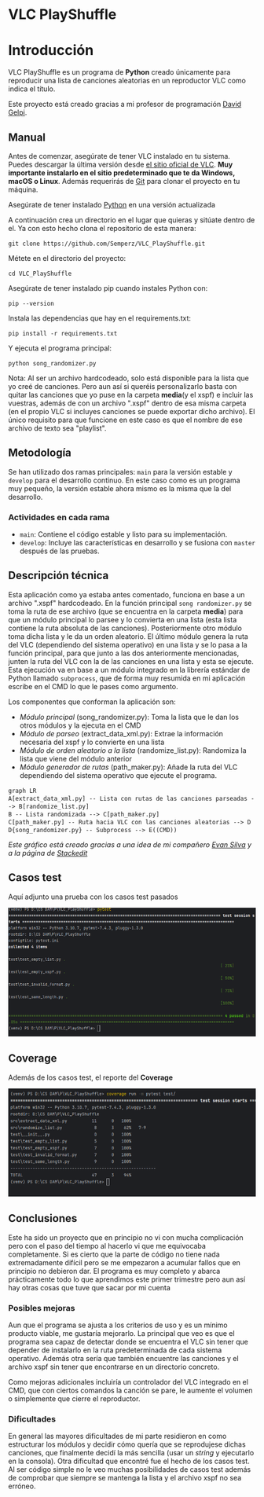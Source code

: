 # VLC PlayShuffle


# Introducción

VLC PlayShuffle es un programa de **Python** creado únicamente para reproducir una lista de canciones aleatorias en un reproductor VLC como indica el título. 

Este proyecto está creado gracias a mi profesor de programación [David Gelpi](https://github.com/dfleta).

## Manual

Antes de comenzar, asegúrate de tener VLC instalado en tu sistema. Puedes descargar la última versión desde [el sitio oficial de VLC](https://www.videolan.org/vlc/index.html). **Muy importante instalarlo en el sitio predeterminado que te da Windows, macOS o Linux**. Además requerirás de [Git](https://git-scm.com/downloads) para clonar el proyecto en tu máquina.

Asegúrate de tener instalado [Python](https://www.python.org/) en una versión actualizada

A continuación crea un directorio en el lugar que quieras y sitúate dentro de el. Ya con esto hecho clona el repositorio de esta manera:
```
git clone https://github.com/Semperz/VLC_PlayShuffle.git
```

Métete en el directorio del proyecto:
```
cd VLC_PlayShuffle
```

Asegúrate de tener instalado pip cuando instales Python con:
```
pip --version
```

Instala las dependencias que hay en el requirements.txt:
```
pip install -r requirements.txt
```

Y ejecuta el programa principal:
```
python song_randomizer.py
```

Nota:
Al ser un archivo hardcodeado, solo está disponible para la lista que yo creé de canciones. Pero aun así si queréis personalizarlo basta con quitar las canciones que yo puse en la carpeta **media**(y el xspf) e incluir las vuestras, además de con un archivo ".xspf" dentro de esa misma carpeta (en el propio VLC si incluyes canciones se puede exportar dicho archivo). El único requisito para que funcione en este caso es que el nombre de ese archivo de texto sea "playlist". 


## Metodología

Se han utilizado dos ramas principales: `main` para la versión estable y `develop` para el desarrollo continuo. En este caso como es un programa muy pequeño, la versión estable ahora mismo es la misma que la del desarrollo.

### Actividades en cada rama

-   `main`: Contiene el código estable y listo para su implementación.
-   `develop`: Incluye las características en desarrollo y se fusiona con `master` después de las pruebas.



## Descripción técnica

Esta aplicación como ya estaba antes comentado, funciona en base a un archivo ".xspf" hardcodeado. En la función principal `song randomizer.py` se toma la ruta de ese archivo (que se encuentra en la carpeta **media**) para que un módulo principal lo parsee y lo convierta en una lista (esta lista contiene la ruta absoluta de las canciones). Posteriormente otro módulo toma dicha lista y le da un orden aleatorio. El último módulo genera la ruta del VLC (dependiendo del sistema operativo) en una lista y se lo pasa a la función principal, para que junto a las dos anteriormente mencionadas, junten la ruta del VLC con la de las canciones en una lista y esta se ejecute. Esta ejecución va en base a un módulo integrado en la librería estándar de Python llamado `subprocess`, que de forma muy resumida en mi aplicación escribe en el CMD lo que le pases como argumento.


Los componentes que conforman la aplicación son:

- *Módulo principal* (song_randomizer.py): Toma la lista que le dan los otros módulos y la ejecuta en el CMD
- *Módulo de parseo* (extract_data_xml.py): Extrae la información necesaria del xspf y lo convierte en una lista
- *Módulo de orden aleatorio a la lista* (randomize_list.py): Randomiza la lista que viene del módulo anterior
- *Módulo generador de rutas* (path_maker.py): Añade la ruta del VLC dependiendo del sistema operativo que ejecute el programa.


```mermaid
graph LR
A[extract_data_xml.py] -- Lista con rutas de las canciones parseadas --> B[randomize_list.py] 
B -- Lista randomizada --> C[path_maker.py]
C[path_maker.py] -- Ruta hacia VLC con las canciones aleatorias --> D 
D{song_randomizer.py} -- Subprocess --> E((CMD))
```

*Este gráfico está creado gracias a una idea de mi compañero [Evan Silva](https://github.com/EvanSilva) y a la página de [Stackedit](https://stackedit.io/)*

## Casos test

Aquí adjunto una prueba con los casos test pasados 

![pytest](Images/pytest_foto.png)


## Coverage
 
 Además de los casos test, el reporte del **Coverage**

![coverage](Images/coverage_report_v2.png)


## Conclusiones

Este ha sido un proyecto que en principio no vi con mucha complicación pero con el paso del tiempo al hacerlo vi que me equivocaba completamente. Si es cierto que la parte de código no tiene nada extremadamente difícil pero se me empezaron a acumular fallos que en principio no debieron dar. El programa es muy completo y abarca prácticamente todo lo que aprendimos este primer trimestre pero aun así hay otras cosas que tuve que sacar por mi cuenta


### Posibles mejoras

Aun que el programa se ajusta a los criterios de uso y es un mínimo producto viable, me gustaría mejorarlo. La principal que veo es que el programa sea capaz de detectar donde se encuentra el VLC sin tener que depender de instalarlo en la ruta predeterminada de cada sistema operativo. Además otra sería que también encuentre las canciones y el archivo xspf sin tener que encontrarse en un directorio concreto. 

Como mejoras adicionales incluiría un controlador del VLC integrado en el CMD, que con ciertos comandos la canción se pare, le aumente el volumen o simplemente que cierre el reproductor.


### Dificultades 

En general las mayores dificultades de mi parte residieron en como estructurar los módulos y decidir cómo quería que se reprodujese dichas canciones, que finalmente decidí la más sencilla (usar un *string* y ejecutarlo en la consola).
Otra dificultad que encontré fue el hecho de los casos test. Al ser código simple no le veo muchas posibilidades de casos test además de comprobar que siempre se mantenga la lista y el archivo xspf no sea erróneo.
